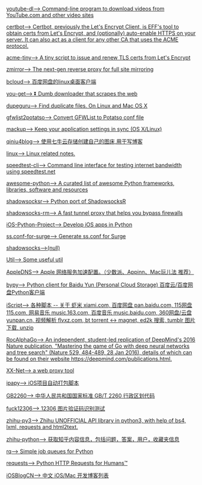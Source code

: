 [youtube-dl-->        Command-line program to download videos from YouTube.com and other video sites      ](https://github.com//rg3/youtube-dl)

[certbot-->        Certbot, previously the Let's Encrypt Client, is EFF's tool to obtain certs from Let's Encrypt, and (optionally) auto-enable HTTPS on your server. It can also act as a client for any other CA that uses the ACME protocol.      ](https://github.com//certbot/certbot)

[acme-tiny-->        A tiny script to issue and renew TLS certs from Let's Encrypt      ](https://github.com//diafygi/acme-tiny)

[zmirror-->        The next-gen reverse proxy for full site mirroring      ](https://github.com//aploium/zmirror)

[bcloud-->        百度网盘的linux桌面客户端      ](https://github.com//LiuLang/bcloud)

[you-get-->        ⏬ Dumb downloader that scrapes the web      ](https://github.com//soimort/you-get)

[dupeguru-->        Find duplicate files. On Linux and Mac OS X      ](https://github.com//hsoft/dupeguru)

[gfwlist2potatso-->        Convert GFWList to Potatso conf file      ](https://github.com//s7lx/gfwlist2potatso)

[mackup-->        Keep your application settings in sync (OS X/Linux)      ](https://github.com//lra/mackup)

[qiniu4blog-->        使用七牛云存储创建自己的图床,用于写博客      ](https://github.com//wzyuliyang/qiniu4blog)

[linux-->        Linux related notes.      ](https://github.com//chenzhiwei/linux)

[speedtest-cli-->        Command line interface for testing internet bandwidth using speedtest.net      ](https://github.com//sivel/speedtest-cli)

[awesome-python-->        A curated list of awesome Python frameworks, libraries, software and resources      ](https://github.com//vinta/awesome-python)

[shadowsocksr-->        Python port of ShadowsocksR      ](https://github.com//shadowsocksr/shadowsocksr)

[shadowsocks-rm-->        A fast tunnel proxy that helps you bypass firewalls      ](https://github.com//mengskysama/shadowsocks-rm)

[iOS-Python-Project-->        Develop iOS apps in Python      ](https://github.com//clowwindy/iOS-Python-Project)

[ss.conf-for-surge-->        Generate ss.conf for Surge       ](https://github.com//R0uter/ss.conf-for-surge)

[shadowsocks-->(null)](https://github.com//shadowsocks/shadowsocks)

[Util-->        Some useful util      ](https://github.com//carya/Util)

[AppleDNS-->        Apple 网络服务加速配置。（少数派、Appinn、Mac玩儿法 推荐）      ](https://github.com//gongjianhui/AppleDNS)

[bypy-->        Python client for Baidu Yun (Personal Cloud Storage) 百度云/百度网盘Python客户端      ](https://github.com//houtianze/bypy)

[iScript-->        各种脚本 -- 关于 虾米 xiami.com, 百度网盘 pan.baidu.com, 115网盘 115.com, 网易音乐 music.163.com, 百度音乐 music.baidu.com, 360网盘/云盘 yunpan.cn, 视频解析 flvxz.com, bt torrent ↔ magnet, ed2k 搜索, tumblr 图片下载, unzip      ](https://github.com//PeterDing/iScript)

[RocAlphaGo-->        An independent, student-led replication of DeepMind's 2016 Nature publication, "Mastering the game of Go with deep neural networks and tree search" (Nature 529, 484-489, 28 Jan 2016), details of which can be found on their website https://deepmind.com/publications.html.      ](https://github.com//Rochester-NRT/RocAlphaGo)

[XX-Net-->        a web proxy tool      ](https://github.com//XX-net/XX-Net)

[ipapy-->        iOS项目自动打包脚本      ](https://github.com//hades0918/ipapy)

[GB2260-->        中华人民共和国国家标准 GB/T 2260 行政区划代码      ](https://github.com//cn/GB2260)

[fuck12306-->        12306 图片验证码识别测试      ](https://github.com//andelf/fuck12306)

[zhihu-py3-->        Zhihu UNOFFICIAL API library in python3, with help of bs4, lxml, requests and html2text.      ](https://github.com//7sDream/zhihu-py3)

[zhihu-python-->        获取知乎内容信息，包括问题，答案，用户，收藏夹信息      ](https://github.com//egrcc/zhihu-python)

[rq-->        Simple job queues for Python      ](https://github.com//nvie/rq)

[requests-->        Python HTTP Requests for Humans™      ](https://github.com//kennethreitz/requests)

[iOSBlogCN-->        中文 iOS/Mac 开发博客列表      ](https://github.com//tangqiaoboy/iOSBlogCN)


